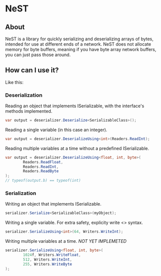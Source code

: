 # NeST

## About
NeST is a library for quickly serializing and deserializing arrays of bytes, intended for use at different ends of a network. NeST does not allocate memory for byte buffers, meaning if you have byte array network buffers, you can just pass those around.

## How can I use it?

Like this:

### Deserialization

Reading an object that implements ISerializable, with the interface's methods implemented.
```cs
var output = deserializer.Deserialize<SerializableClass>();
```

Reading a single variable (in this case an integer).
```cs
var output = deserializer.DeserializeUsing<int>(Readers.ReadInt);
```

Reading multiple variables at a time without a predefined ISerializable.
```cs
var output = deserializer.DeserializeUsing<float, int, byte>(
        Readers.ReadFloat,
        Readers.ReadInt,
        Readers.ReadByte
);
// typeof(output.b) == typeof(int)
```

### Serialization

Writing an object that implements ISerializable.
```cs
serializer.Serialize<SerializableClass>(myObject);
```

Writing a single variable. For extra safety, explicity write <> syntax.
```cs
serializer.SerializeUsing<int>(64, Writers.WriteInt);
```

Writing multiple variables at a time. *NOT YET IMPLEMETED*
```cs
serializer.SerializeUsing<float, int, byte>(
        1024f, Writers.WriteFloat,
        512, Writers.WriteInt,
        255, Writers.WriteByte
);
```


